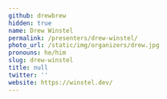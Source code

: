 ```yaml
---
github: drewbrew
hidden: true
name: Drew Winstel
permalink: /presenters/drew-winstel/
photo_url: /static/img/organizers/drew.jpg
pronouns: he/him
slug: drew-winstel
title: null
twitter: ''
website: https://winstel.dev/
---
```

